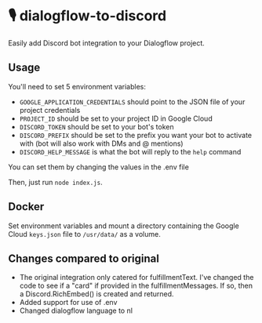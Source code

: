 🎙 dialogflow-to-discord
========================

Easily add Discord bot integration to your Dialogflow project.

## Usage

You'll need to set 5 environment variables:
- `GOOGLE_APPLICATION_CREDENTIALS` should point to the JSON file of your project credentials
- `PROJECT_ID` should be set to your project ID in Google Cloud
- `DISCORD_TOKEN` should be set to your bot's token
- `DISCORD_PREFIX` should be set to the prefix you want your bot to activate with (bot will also work with DMs and @ mentions)
- `DISCORD_HELP_MESSAGE` is what the bot will reply to the `help` command

You can set them by changing the values in the .env file

Then, just run `node index.js`.

## Docker

Set environment variables and mount a directory containing the Google Cloud `keys.json` file to `/usr/data/` as a volume.

## Changes compared to original

- The original integration only catered for fulfillmentText. I've changed the code to see if a "card" if provided in the fulfillmentMessages. If so, then a Discord.RichEmbed() is created and returned.
- Added support for use of .env
- Changed dialogflow language to nl
